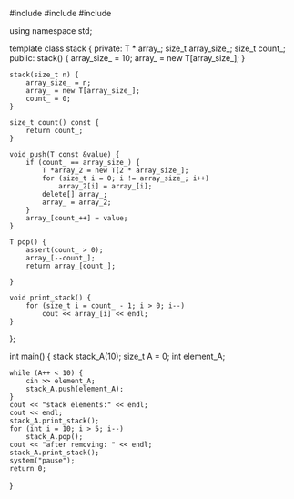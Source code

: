 #include <iostream>
#include <cassert>
#include <iomanip>

using namespace std;

template <typename T>
class stack
{
private:
	T * array_;
	size_t array_size_;
	size_t count_;
public:
	stack() {
		array_size_ = 10;
		array_ = new T[array_size_];
	}

	stack(size_t n) {
		array_size_ = n;
		array_ = new T[array_size_];
		count_ = 0;
	}

	size_t count() const {
		return count_;
	}

	void push(T const &value) {
		if (count_ == array_size_) {
			T *array_2 = new T[2 * array_size_];
			for (size_t i = 0; i != array_size_; i++)
				array_2[i] = array_[i];
			delete[] array_;
			array_ = array_2;
		}
		array_[count_++] = value;
	}

	T pop() {
		assert(count_ > 0);
		array_[--count_];
		return array_[count_];

	}

	void print_stack() {
		for (size_t i = count_ - 1; i > 0; i--)
			cout << array_[i] << endl;
	}
};

int main() {
	stack<int> stack_A(10);
	size_t A = 0;
	int element_A;

	while (A++ < 10) {
		cin >> element_A;
		stack_A.push(element_A);
	}
	cout << "stack elements:" << endl;
	cout << endl;
	stack_A.print_stack();
	for (int i = 10; i > 5; i--)
		stack_A.pop();
	cout << "after removing: " << endl;
	stack_A.print_stack();
	system("pause");
	return 0;
}
